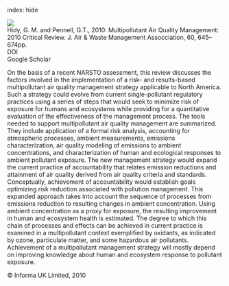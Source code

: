 index: hide

<div class="Citation">
    <div class="Citation-thumb CitationThumb-linked"  data-href="https://doi.org/10.3155/1047-3289.60.6.645">
      <img src="https://static.claimspace.cloud/climate-study-static/refs/thumbs/2/Hidy_and_Pennell_2010-thumb.png" />
    </div>

  <div class="Citation-body">
    <div class="Citation-text">Hidy, G. M. and Pennell, G.T., 2010: Multipollutant Air Quality Management: 2010 Critical Review. <span class="Article-journal">J. Air & Waste Management Assocciation, </span><span class="Article-volume">60, </span>645–674pp.</div>
    <div class="Citation-links">
      <div class="CitationLink" data-href="https://doi.org/10.3155/1047-3289.60.6.645">
        <div class="CitationLink-icon CitationLink-Doi"></div>
        <div class="CitationLink-text">DOI</div>
      </div>
      <div class="CitationLink" data-href="https://scholar.google.com/scholar?q=10.3155/1047-3289.60.6.645">
        <div class="CitationLink-icon CitationLink-Scholar"></div>
        <div class="CitationLink-text">Google Scholar</div>
      </div>
    </div>
  </div>
</div>

On the basis of a recent NARSTO assessment, this review discusses the factors involved in the implementation of a risk- and results-based multipollutant air quality management strategy applicable to North America. Such a strategy could evolve from current single-pollutant regulatory practices using a series of steps that would seek to minimize risk of exposure for humans and ecosystems while providing for a quantitative evaluation of the effectiveness of the management process. The tools needed to support multipollutant air quality management are summarized. They include application of a formal risk analysis, accounting for atmospheric processes, ambient measurements, emissions characterization, air quality modeling of emissions to ambient concentrations, and characterization of human and ecological responses to ambient pollutant exposure. The new management strategy would expand the current practice of accountability that relates emission reductions and attainment of air quality derived from air quality criteria and standards. Conceptually, achievement of accountability would establish goals optimizing risk reduction associated with pollution management. This expanded approach takes into account the sequence of processes from emissions reduction to resulting changes in ambient concentration. Using ambient concentration as a proxy for exposure, the resulting improvement in human and ecosystem health is estimated. The degree to which this chain of processes and effects can be achieved in current practice is examined in a multipollutant context exemplified by oxidants, as indicated by ozone, particulate matter, and some hazardous air pollutants. Achievement of a multipollutant management strategy will mostly depend on improving knowledge about human and ecosystem response to pollutant exposure.

<div class="Citation-copy">
&copy; Informa UK Limited, 2010
</div>